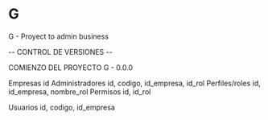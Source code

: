 # G
G - Proyect to admin business

-- CONTROL DE VERSIONES --

COMIENZO DEL PROYECTO
G - 0.0.0

Empresas id
Administradores id, codigo, id_empresa, id_rol
Perfiles/roles id, id_empresa, nombre_rol
Permisos id, id_rol

Usuarios id, codigo, id_empresa